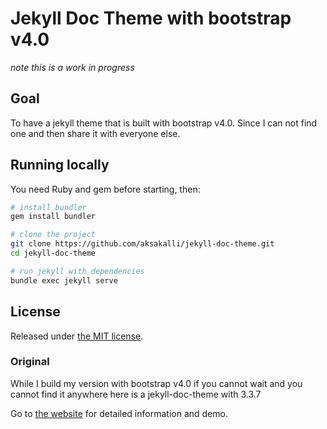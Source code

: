 # Jekyll Doc Theme with bootstrap v4.0
*note this is a work in progress*

## Goal

To have a jekyll theme that is built with bootstrap v4.0.
Since I can not find one and then share it with everyone else.

## Running locally

You need Ruby and gem before starting, then:

```bash
# install bundler
gem install bundler

# clone the project
git clone https://github.com/aksakalli/jekyll-doc-theme.git
cd jekyll-doc-theme

# run jekyll with dependencies
bundle exec jekyll serve
```

## License

Released under [the MIT license](LICENSE).

### Original 

While I build my version with bootstrap v4.0 
if you cannot wait and you cannot find it anywhere here is a jekyll-doc-theme with 3.3.7


Go to [the website](https://aksakalli.github.io/jekyll-doc-theme/) for detailed information and demo.
